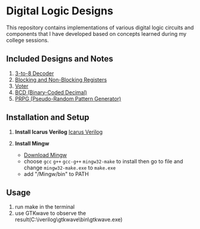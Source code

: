 # Digital Logic Designs

This repository contains implementations of various digital logic circuits and components that I have developed based on concepts learned during my college sessions.

## Included Designs and Notes

1. [3-to-8 Decoder](https://hackmd.io/@-riT80eIQ62MXaWYxK7STQ/BJJBtZ8Gc)
2. [Blocking and Non-Blocking Registers](https://hackmd.io/U0Wn3r1qQDyFmqEYrZl25Q?both)
3. [Voter](https://hackmd.io/@-riT80eIQ62MXaWYxK7STQ/B17TIfQV9)
4. [BCD (Binary-Coded Decimal)](https://hackmd.io/@-riT80eIQ62MXaWYxK7STQ/BJJdFGVr5)
5. [PRPG (Pseudo-Random Pattern Generator)](https://hackmd.io/@-riT80eIQ62MXaWYxK7STQ/r1pmJj6Ic)

## Installation and Setup

1. **Install Icarus Verilog**
    [Icarus Verilog](https://bleyer.org/icarus/)

2. **Install Mingw**
    - [Download Mingw](https://sourceforge.net/projects/mingw/)
    - choose `gcc` `g++` `gcc-g++` `mingw32-make` to install then go to file and change `mingw32-make.exe` to `make.exe`
    - add "/Mingw/bin" to PATH

## Usage
1. run make in the terminal
2. use GTKwave to observe the result(C:\iverilog\gtkwave\bin\gtkwave.exe)